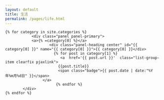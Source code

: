 ```yaml
---
layout: default
title: 生活
permalink: /pages/life.html
---
```

<div class="home">

	{% for category in site.categories %} 
	      		<div class="panel panel-primary">
				<a>{% =category[0] %}</a>
	        			<div class="panel-heading center" id="{{ category[0] }}" name="{{ category[0] }}">{{ category[0] }}</div>
			              {% for post in category[1] %}
			                 <a  href='{{ post.url }}'  class="list-group-item clearfix pjaxlink">
				            {{post.title}}
				            <span class="badge">{{ post.date | date:"%Y年%m月%d日" }}</span>
				     </a>
			               {% endfor %}
			</div>
	{% endfor %}
	
</div>